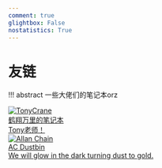 ```yaml
---
comment: true
glightbox: False
nostatistics: True
---
```


# 友链

!!! abstract
    一些大佬们的笔记本orz

<div class="flink-list">

<div class="flink-list-item">
    <a href="https://note.tonycrane.cc/" title="鹤翔万里的笔记本" target="_blank">
        <div class="flink-item-icon">
            <img src="https://avatars.githubusercontent.com/u/44120331?v=4" alt="TonyCrane">
        </div>
        <div class="flink-item-name heti-skip">鹤翔万里的笔记本</div>
        <div class="flink-item-desc">Tony老师！</div>
    </a>
</div>

<div class="flink-list-item">
    <a href="https://allanchain.github.io/blog/" title="AC Dustbin" target="_blank">
        <div class="flink-item-icon">
            <img src="https://allanchain.github.io/blog/avatar/300.jpg" alt="Allan Chain">
        </div>
        <div class="flink-item-name heti-skip">AC Dustbin</div>
        <div class="flink-item-desc">We will glow in the dark turning dust to gold.</div>
    </a>
</div>

</div>